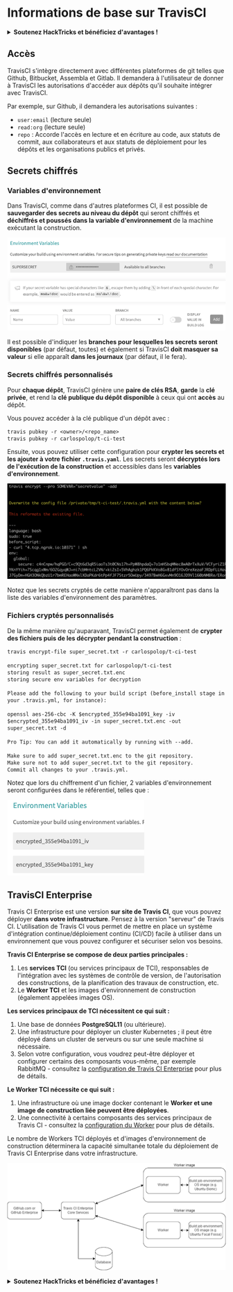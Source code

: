 # Informations de base sur TravisCI

<details>

<summary><strong>Soutenez HackTricks et bénéficiez d'avantages !</strong></summary>

* Si vous souhaitez voir votre **entreprise annoncée dans HackTricks** ou si vous souhaitez accéder à la **dernière version de PEASS ou télécharger HackTricks en PDF**, consultez les [**PLANS D'ABONNEMENT**](https://github.com/sponsors/carlospolop) !
* Obtenez le [**swag officiel PEASS & HackTricks**](https://peass.creator-spring.com)
* Découvrez [**The PEASS Family**](https://opensea.io/collection/the-peass-family), notre collection exclusive de [**NFTs**](https://opensea.io/collection/the-peass-family)
* **Rejoignez le** 💬 [**groupe Discord**](https://discord.gg/hRep4RUj7f) ou le [**groupe Telegram**](https://t.me/peass) ou **suivez** moi sur **Twitter** 🐦 [**@carlospolopm**](https://twitter.com/carlospolopm)**.**
* **Partagez vos astuces de piratage en soumettant des PR aux** [**HackTricks**](https://github.com/carlospolop/hacktricks) et [**HackTricks Cloud**](https://github.com/carlospolop/hacktricks-cloud) github repos.

</details>

## Accès

TravisCI s'intègre directement avec différentes plateformes de git telles que Github, Bitbucket, Assembla et Gitlab. Il demandera à l'utilisateur de donner à TravisCI les autorisations d'accéder aux dépôts qu'il souhaite intégrer avec TravisCI.

Par exemple, sur Github, il demandera les autorisations suivantes :

* `user:email` (lecture seule)
* `read:org` (lecture seule)
* `repo` : Accorde l'accès en lecture et en écriture au code, aux statuts de commit, aux collaborateurs et aux statuts de déploiement pour les dépôts et les organisations publics et privés.

## Secrets chiffrés

### Variables d'environnement

Dans TravisCI, comme dans d'autres plateformes CI, il est possible de **sauvegarder des secrets au niveau du dépôt** qui seront chiffrés et **déchiffrés et poussés dans la variable d'environnement** de la machine exécutant la construction.

![](<../../.gitbook/assets/image (44).png>)

Il est possible d'indiquer les **branches pour lesquelles les secrets seront disponibles** (par défaut, toutes) et également si TravisCI **doit masquer sa valeur** si elle apparaît **dans les journaux** (par défaut, il le fera).

### Secrets chiffrés personnalisés

Pour **chaque dépôt**, TravisCI génère une **paire de clés RSA**, **garde** la **clé privée**, et rend la **clé publique du dépôt disponible** à ceux qui ont **accès** au dépôt.

Vous pouvez accéder à la clé publique d'un dépôt avec :
```
travis pubkey -r <owner>/<repo_name>
travis pubkey -r carlospolop/t-ci-test
```
Ensuite, vous pouvez utiliser cette configuration pour **crypter les secrets et les ajouter à votre fichier `.travis.yaml`**. Les secrets seront **décryptés lors de l'exécution de la construction** et accessibles dans les **variables d'environnement**.

![](<../../.gitbook/assets/image (2) (2) (1).png>)

Notez que les secrets cryptés de cette manière n'apparaîtront pas dans la liste des variables d'environnement des paramètres.

### Fichiers cryptés personnalisés

De la même manière qu'auparavant, TravisCI permet également de **crypter des fichiers puis de les décrypter pendant la construction** :
```
travis encrypt-file super_secret.txt -r carlospolop/t-ci-test

encrypting super_secret.txt for carlospolop/t-ci-test
storing result as super_secret.txt.enc
storing secure env variables for decryption

Please add the following to your build script (before_install stage in your .travis.yml, for instance):

openssl aes-256-cbc -K $encrypted_355e94ba1091_key -iv $encrypted_355e94ba1091_iv -in super_secret.txt.enc -out super_secret.txt -d

Pro Tip: You can add it automatically by running with --add.

Make sure to add super_secret.txt.enc to the git repository.
Make sure not to add super_secret.txt to the git repository.
Commit all changes to your .travis.yml.
```
Notez que lors du chiffrement d'un fichier, 2 variables d'environnement seront configurées dans le référentiel, telles que :

![](<../../.gitbook/assets/image (23).png>)

## TravisCI Enterprise

Travis CI Enterprise est une version **sur site de Travis CI**, que vous pouvez déployer **dans votre infrastructure**. Pensez à la version "serveur" de Travis CI. L'utilisation de Travis CI vous permet de mettre en place un système d'intégration continue/déploiement continu (CI/CD) facile à utiliser dans un environnement que vous pouvez configurer et sécuriser selon vos besoins.

**Travis CI Enterprise se compose de deux parties principales :**

1. Les **services TCI** (ou services principaux de TCI), responsables de l'intégration avec les systèmes de contrôle de version, de l'autorisation des constructions, de la planification des travaux de construction, etc.
2. Le **Worker TCI** et les images d'environnement de construction (également appelées images OS).

**Les services principaux de TCI nécessitent ce qui suit :**

1. Une base de données **PostgreSQL11** (ou ultérieure).
2. Une infrastructure pour déployer un cluster Kubernetes ; il peut être déployé dans un cluster de serveurs ou sur une seule machine si nécessaire.
3. Selon votre configuration, vous voudrez peut-être déployer et configurer certains des composants vous-même, par exemple RabbitMQ - consultez la [configuration de Travis CI Enterprise](https://docs.travis-ci.com/user/enterprise/tcie-3.x-setting-up-travis-ci-enterprise/) pour plus de détails.

**Le Worker TCI nécessite ce qui suit :**

1. Une infrastructure où une image docker contenant le **Worker et une image de construction liée peuvent être déployées**.
2. Une connectivité à certains composants des services principaux de Travis CI - consultez la [configuration du Worker](https://docs.travis-ci.com/user/enterprise/setting-up-worker/) pour plus de détails.

Le nombre de Workers TCI déployés et d'images d'environnement de construction déterminera la capacité simultanée totale du déploiement de Travis CI Enterprise dans votre infrastructure.

![](<../../.gitbook/assets/image (8) (1) (1).png>)

<details>

<summary><strong>Soutenez HackTricks et bénéficiez d'avantages !</strong></summary>

* Si vous souhaitez voir votre **entreprise annoncée dans HackTricks** ou si vous souhaitez accéder à la **dernière version de PEASS ou télécharger HackTricks en PDF**, consultez les [**PLANS D'ABONNEMENT**](https://github.com/sponsors/carlospolop) !
* Obtenez le [**swag officiel PEASS & HackTricks**](https://peass.creator-spring.com)
* Découvrez [**The PEASS Family**](https://opensea.io/collection/the-peass-family), notre collection exclusive de [**NFT**](https://opensea.io/collection/the-peass-family)
* **Rejoignez le** 💬 [**groupe Discord**](https://discord.gg/hRep4RUj7f) ou le [**groupe Telegram**](https://t.me/peass) ou **suivez** moi sur **Twitter** 🐦 [**@carlospolopm**](https://twitter.com/carlospolopm)**.**
* **Partagez vos astuces de piratage en soumettant des PR aux** [**HackTricks**](https://github.com/carlospolop/hacktricks) et [**HackTricks Cloud**](https://github.com/carlospolop/hacktricks-cloud) github repos.

</details>
